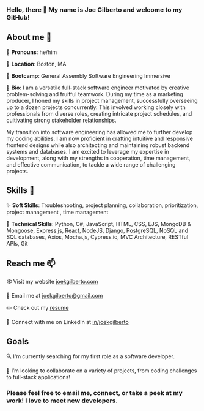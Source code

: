 ### Hello, there 👋  My name is Joe Gilberto and welcome to my GitHub!
## About me 🫶
🪪 **Pronouns**:  he/him

📍 **Location**:  Boston, MA

🌱 **Bootcamp**:  General Assembly Software Engineering Immersive

📖 **Bio**:  I am a versatile full-stack software engineer motivated by creative problem-solving and fruitful teamwork. During my time as a marketing producer, I honed my skills in project management, successfully overseeing up to a dozen projects concurrently. This involved working closely with professionals from diverse roles, creating intricate project schedules, and cultivating strong stakeholder relationships.

My transition into software engineering has allowed me to further develop my coding abilities. I am now proficient in crafting intuitive and responsive frontend designs while also architecting and maintaining robust backend systems and databases. I am excited to leverage my expertise in development, along with my strengths in cooperation, time management, and effective communication, to tackle a wide range of challenging projects.

## Skills 🎪
✨ **Soft Skills**: Troubleshooting, project planning, collaboration, prioritization, project management , time management

🥊 **Technical Skills**: Python, C#, JavaScript, HTML, CSS, EJS, MongoDB & Mongoose, Express.js, React, NodeJS, Django, PostgreSQL, NoSQL and SQL databases, Axios, Mocha.js, Cypress.io, MVC Architecture, RESTful APIs, Git

## Reach me 📫
🕸️  Visit my website [joekgilberto.com](https://joekgilberto.com/)

📧  Email me at [joekgilberto@gmail.com](mailto:joekgilberto@gmail.com)

✏️ Check out my [resume](https://drive.google.com/file/d/1AAukBVj_Pqz42LQVwU9zBxom8PvLo1nj/view)

🔗  Connect with me on LinkedIn at [in/joekgilberto](https://www.linkedin.com/in/joekgilberto/)

## Goals
🔍  I'm currently searching for my first role as a software developer.

👯  I’m looking to collaborate on a variety of projects, from coding challenges to full-stack applications!

### Please feel free to email me, connect, or take a peek at my work!  I love to meet new developers.
